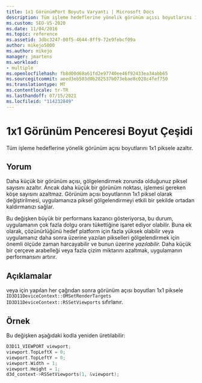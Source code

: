 ```yaml
---
title: 1x1 GörünümPort Boyutu Varyantı | Microsoft Docs
description: Tüm işleme hedeflerine yönelik görünüm açısı boyutlarını 1x1 piksele düşürmek için 1x1 görünüm açısı boyut çeşidini uygulama.
ms.custom: SEO-VS-2020
ms.date: 11/04/2016
ms.topic: reference
ms.assetid: 3dbc3247-00f5-4644-8ff9-72e9febcf09a
author: mikejo5000
ms.author: mikejo
manager: jmartens
ms.workload:
- multiple
ms.openlocfilehash: fb8d00d68a61fd2e97740ee46f92433ea34abb65
ms.sourcegitcommit: aeed3eb503d0b282537b073ebae8c028c4fef750
ms.translationtype: MT
ms.contentlocale: tr-TR
ms.lasthandoff: 07/15/2021
ms.locfileid: "114232849"
---
```

# <a name="1x1-viewport-size-variant"></a>1x1 Görünüm Penceresi Boyut Çeşidi
Tüm işleme hedeflerine yönelik görünüm açısı boyutlarını 1x1 piksele azaltır.

## <a name="interpretation"></a>Yorum
 Daha küçük bir görünüm açısı, gölgelendirmek zorunda olduğunuz piksel sayısını azaltır. Ancak daha küçük bir görünüm noktası, işlemesi gereken köşe sayısını azaltmaz. Görünüm açısı boyutlarının 1x1 piksel olarak değiştirilmesi, uygulamanıza piksel gölgelendirmeyi etkili bir şekilde ortadan kaldırmanızı sağlar.

 Bu değişken büyük bir performans kazancı gösteriyorsa, bu durum, uygulamanın çok fazla dolgu oranı tükettiğine işaret ediyor olabilir. Buna ek olarak, çözünürlüğünü hedef platform için fazla yüksek olabilir veya uygulamanız daha sonra üzerine yazılan pikselleri gölgelendirmek için önemli ölçüde zaman harcayabilir ve bunun üzerine *yazılabilir.* Daha küçük bir çerçeve arabelleği veya fazla çizim miktarını azaltmak, uygulamanın performansını artırır.

## <a name="remarks"></a>Açıklamalar
 veya için yapılan her çağrıdan sonra görünüm açısı boyutları 1x1 piksele `ID3D11DeviceContext::OMSetRenderTargets` `ID3D11DeviceContext::RSSetViewports` sıfırlanır.

## <a name="example"></a>Örnek
 Bu değişken aşağıdaki kodla yeniden üretılabilir:

```cpp
D3D11_VIEWPORT viewport;
viewport.TopLeftX = 0;
viewport.TopLeftY = 0;
viewport.Width = 1;
viewport.Height = 1;
d3d_context->RSSetViewports(1, &viewport);
```
